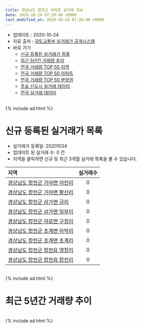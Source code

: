 ```yaml
---
title: 경상남도 합천군 아파트 실거래 정보
date: 2020-10-24 07:20:40 +0900
last_modified_at: 2020-10-24 07:20:40 +0900
---
```


* 업데이트 : 2020-10-24
* 자료 출처 : [국토교통부 실거래가 공개시스템](http://rt.molit.go.kr)
* 바로 가기
    * [신규 등록된 실거래가 목록](#신규-등록된-실거래가-목록)
    * [최근 5년간 거래량 추이](#최근-5년간-거래량-추이)
    * [전국 거래량 TOP 50 지역](https://inasie.github.io/apt-trade-info/최근-3개월-전국에서-가장-거래가-많이-발생한-지역)
    * [전국 거래량 TOP 50 아파트](https://inasie.github.io/apt-trade-info/최근-3개월-전국에서-가장-거래가-많이-발생한-아파트)
    * [전국 거래량 TOP 50 분양권](https://inasie.github.io/apt-trade-info/최근-3개월-전국에서-가장-거래가-많이-발생한-분양권)
    * [주요 신도시 실거래 데이터](https://inasie.github.io/apt-trade-info/주요-신도시)
    * [전국 실거래 데이터](https://inasie.github.io/apt-trade-info/전국)

<br>
{% include ad.html %}
<br>

# 신규 등록된 실거래가 목록
* 실거래가 등록일: 20201024
* 업데이트 된 실거래 수: 0 건
* 지역을 클릭하면 신규 및 최근 3개월 실거래 목록을 볼 수 있습니다.


|지역|실거래수|
|:---|:---:|
|[경상남도 합천군 가야면 야천리](https://inasie.github.io/apt-trade-info/경상남도-합천군-가야면-야천리)|0|
|[경상남도 합천군 가야면 황산리](https://inasie.github.io/apt-trade-info/경상남도-합천군-가야면-황산리)|0|
|[경상남도 합천군 삼가면 금리](https://inasie.github.io/apt-trade-info/경상남도-합천군-삼가면-금리)|0|
|[경상남도 합천군 삼가면 일부리](https://inasie.github.io/apt-trade-info/경상남도-합천군-삼가면-일부리)|0|
|[경상남도 합천군 야로면 구정리](https://inasie.github.io/apt-trade-info/경상남도-합천군-야로면-구정리)|0|
|[경상남도 합천군 초계면 아막리](https://inasie.github.io/apt-trade-info/경상남도-합천군-초계면-아막리)|0|
|[경상남도 합천군 초계면 초계리](https://inasie.github.io/apt-trade-info/경상남도-합천군-초계면-초계리)|0|
|[경상남도 합천군 합천읍 영창리](https://inasie.github.io/apt-trade-info/경상남도-합천군-합천읍-영창리)|0|
|[경상남도 합천군 합천읍 합천리](https://inasie.github.io/apt-trade-info/경상남도-합천군-합천읍-합천리)|0|


<br>
{% include ad.html %}
<br>

# 최근 5년간 거래량 추이


<div style="width:100%;">
    <canvas id="deal_progress" height="200"></canvas>
</div>

<script>
new Chart(document.getElementById("deal_progress"), {
    type: 'line',
    data: {
        labels: ['201510','201511','201512','201601','201602','201603','201604','201605','201606','201607','201608','201609','201610','201611','201612','201701','201702','201703','201704','201705','201706','201707','201708','201709','201710','201711','201712','201801','201802','201803','201804','201805','201806','201807','201808','201809','201810','201811','201812','201901','201902','201903','201904','201905','201906','201907','201908','201909','201910','201911','201912','202001','202002','202003','202004','202005','202006','202007','202008','202009','202010'],
        datasets: [{
            label: '매매',
            pointRadius: 1,
            data: [12, 5, 5, 7, 3, 3, 12, 8, 8, 9, 6, 10, 9, 8, 9, 8, 14, 11, 9, 10, 13, 11, 6, 11, 4, 7, 13, 14, 10, 7, 4, 7, 7, 10, 7, 10, 5, 11, 12, 6, 6, 12, 12, 12, 7, 5, 10, 4, 12, 2, 10, 4, 7, 7, 10, 12, 11, 17, 13, 4, 2],
            borderColor: "rgba(255, 201, 14, 1)",
            backgroundColor: "rgba(255, 201, 14, 0.5)",
            fill: false,
            lineTension: 0
        },{
            label: '전월세',
            pointRadius: 1,
            data: [4, 0, 3, 0, 0, 4, 2, 0, 1, 2, 0, 5, 1, 1, 4, 1, 3, 0, 2, 0, 1, 2, 0, 0, 1, 2, 1, 2, 0, 5, 1, 0, 0, 0, 1, 1, 0, 1, 2, 1, 0, 2, 0, 1, 0, 2, 1, 1, 1, 0, 2, 2, 1, 1, 0, 0, 1, 1, 0, 5, 0],
            borderColor: "rgba(0, 141, 185, 1)",
            backgroundColor: "rgba(0, 141, 185, 0.5)",
            fill: false,
            lineTension: 0
        }
        ]
    },
    options: {
        responsive: true,
        title: {
            display: false
        },
        tooltips: {
            mode: 'index',
            intersect: false
        },
        hover: {
            mode: 'nearest',
            intersect: true
        },
        scales: {
            xAxes: [{
                display: true,
                scaleLabel: {
                    display: true,
                    labelString: '년/월'
                }
            }],
            yAxes: [{
                display: true,
                ticks: {
                    suggestedMin: 0,
                },
                scaleLabel: {
                    display: true,
                    labelString: '실거래 수'
                }
            }]
        }
    }
});

</script>


<br>
{% include ad.html %}
<br>


